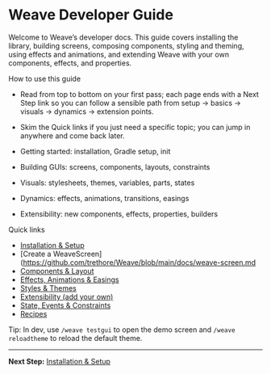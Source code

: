 # Weave Developer Guide

Welcome to Weave’s developer docs. This guide covers installing the library, building screens, composing components, styling and theming, using effects and animations, and extending Weave with your own components, effects, and properties.

How to use this guide
- Read from top to bottom on your first pass; each page ends with a Next Step link so you can follow a sensible path from setup → basics → visuals → dynamics → extension points.
- Skim the Quick links if you just need a specific topic; you can jump in anywhere and come back later.

- Getting started: installation, Gradle setup, init
- Building GUIs: screens, components, layouts, constraints
- Visuals: stylesheets, themes, variables, parts, states
- Dynamics: effects, animations, transitions, easings
- Extensibility: new components, effects, properties, builders

Quick links
- [Installation & Setup](https://github.com/trethore/Weave/blob/main/docs/installation.md)
- [Create a WeaveScreen](https://github.com/trethore/Weave/blob/main/docs/weave-screen.md
- [Components & Layout](https://github.com/trethore/Weave/blob/main/docs/components.md)
- [Effects, Animations & Easings](https://github.com/trethore/Weave/blob/main/docs/animations-effects.md)
- [Styles & Themes](https://github.com/trethore/Weave/blob/main/docs/styles-themes.md)
- [Extensibility (add your own)](https://github.com/trethore/Weave/blob/main/docs/extensibility.md)
- [State, Events & Constraints](https://github.com/trethore/Weave/blob/main/docs/state-events-constraints.md)
- [Recipes](https://github.com/trethore/Weave/blob/main/docs/recipes.md)

Tip: In dev, use `/weave testgui` to open the demo screen and `/weave reloadtheme` to reload the default theme.

---

**Next Step:** [Installation & Setup](https://github.com/trethore/Weave/blob/main/docs/installation.md)
